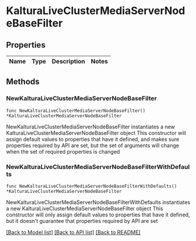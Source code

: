 # KalturaLiveClusterMediaServerNodeBaseFilter

## Properties

Name | Type | Description | Notes
------------ | ------------- | ------------- | -------------

## Methods

### NewKalturaLiveClusterMediaServerNodeBaseFilter

`func NewKalturaLiveClusterMediaServerNodeBaseFilter() *KalturaLiveClusterMediaServerNodeBaseFilter`

NewKalturaLiveClusterMediaServerNodeBaseFilter instantiates a new KalturaLiveClusterMediaServerNodeBaseFilter object
This constructor will assign default values to properties that have it defined,
and makes sure properties required by API are set, but the set of arguments
will change when the set of required properties is changed

### NewKalturaLiveClusterMediaServerNodeBaseFilterWithDefaults

`func NewKalturaLiveClusterMediaServerNodeBaseFilterWithDefaults() *KalturaLiveClusterMediaServerNodeBaseFilter`

NewKalturaLiveClusterMediaServerNodeBaseFilterWithDefaults instantiates a new KalturaLiveClusterMediaServerNodeBaseFilter object
This constructor will only assign default values to properties that have it defined,
but it doesn't guarantee that properties required by API are set


[[Back to Model list]](../README.md#documentation-for-models) [[Back to API list]](../README.md#documentation-for-api-endpoints) [[Back to README]](../README.md)


